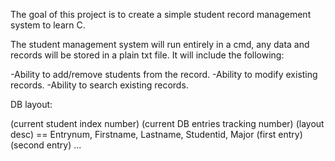 The goal of this project is to create a simple student record management system to learn C.

The student management system will run entirely in a cmd, any data and records will be stored in a plain txt file.
It will include the following:

-Ability to add/remove students from the record.
-Ability to modify existing records.
-Ability to search existing records.


DB layout:

(current student index number) (current DB entries tracking number)
(layout desc) == Entrynum, Firstname, Lastname, Studentid, Major
(first entry)
(second entry)
...